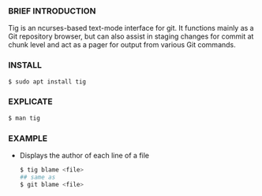 ### BRIEF INTRODUCTION

Tig is an ncurses-based text-mode interface for git. It functions mainly as a Git repository browser, but can also assist in staging changes for commit at chunk level and act as a pager for output from various Git commands.

### INSTALL

```bash
$ sudo apt install tig
```

### EXPLICATE

```bash
$ man tig
```

### EXAMPLE

* Displays the author of each line of a file

  ```bash
  $ tig blame <file>
  ## same as
  $ git blame <file>
  ```
